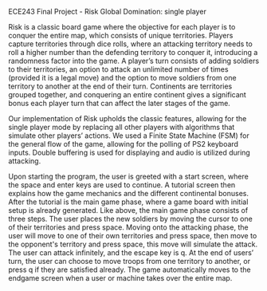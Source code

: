 ECE243 Final Project - Risk Global Domination: single player

Risk is a classic board game where the objective for each player is to conquer the entire map, which consists of unique territories. Players capture territories through dice rolls, where an attacking territory needs to roll a higher number than the defending territory to conquer it, introducing a randomness factor into the game. A player’s turn consists of adding soldiers to their territories, an option to attack an unlimited number of times (provided it is a legal move) and the option to move soldiers from one territory to another at the end of their turn. Continents are territories grouped together, and conquering an entire continent gives a significant bonus each player turn that can affect the later stages of the game.

Our implementation of Risk upholds the classic features, allowing for the single player mode by replacing all other players with algorithms that simulate other players’ actions. We used a Finite State Machine (FSM) for the general flow of the game, allowing for the polling of PS2 keyboard inputs. Double buffering is used for displaying and audio is utilized during attacking.

Upon starting the program, the user is greeted with a start screen, where the space and enter keys are used to continue. A tutorial screen then explains how the game mechanics and the different continental bonuses. After the tutorial is the main game phase, where a game board with initial setup is already generated. Like above, the main game phase consists of three steps. The user places the new soldiers by moving the cursor to one of their territories and press space. Moving onto the attacking phase, the user will move to one of their own territories and press space, then move to the opponent's territory and press space, this move will simulate the attack. The user can attack infinitely, and the escape key is q. At the end of users’ turn, the user can choose to move troops from one territory to another, or press q if they are satisfied already. The game automatically moves to the endgame screen when a user or machine takes over the entire map.
